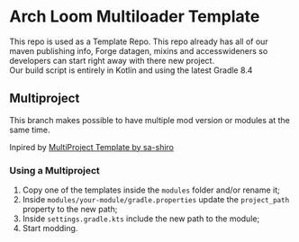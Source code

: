 # Arch Loom Multiloader Template
This repo is used as a Template Repo.  This repo already has all of our maven publishing info, Forge datagen,
mixins and accesswideners so developers can start right away with there new project.  
Our build script is entirely in Kotlin and using the latest Gradle 8.4

## Multiproject 
This branch makes possible to have multiple mod version or modules at the same time.

Inpired by [MultiProject Template by sa-shiro](https://github.com/sa-shiro/Minecraft-MultiProject-Template)

### Using a Multiproject
1. Copy one of the templates inside the `modules` folder and/or rename it; 
2. Inside `modules/your-module/gradle.properties` update the `project_path` property to the new path;
3. Inside `settings.gradle.kts` include the new path to the module;
4. Start modding.